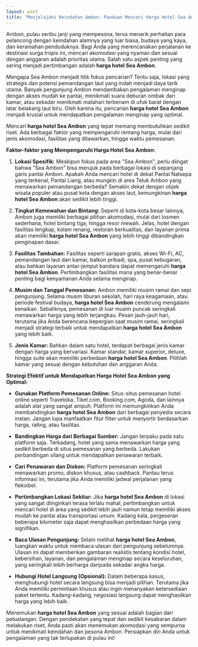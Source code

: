 ```yaml
---
layout: post
title: "Menjelajahi Keindahan Ambon: Panduan Mencari Harga Hotel Sea Ambon yang Tepat"
---
```


Ambon, pulau seribu janji yang mempesona, terus menarik perhatian para pelancong dengan keindahan alamnya yang luar biasa, budaya yang kaya, dan keramahan penduduknya. Bagi Anda yang merencanakan perjalanan ke destinasi surga tropis ini, mencari akomodasi yang nyaman dan sesuai dengan anggaran adalah prioritas utama. Salah satu aspek penting yang sering menjadi pertimbangan adalah **harga hotel Sea Ambon**.

Mengapa Sea Ambon menjadi titik fokus pencarian? Tentu saja, lokasi yang strategis dan potensi pemandangan laut yang indah menjadi daya tarik utama. Banyak pengunjung Ambon mendambakan pengalaman menginap dengan akses mudah ke pantai, menikmati suara deburan ombak dari kamar, atau sekadar menikmati matahari terbenam di ufuk barat dengan latar belakang laut biru. Oleh karena itu, pencarian **harga hotel Sea Ambon** menjadi krusial untuk mendapatkan pengalaman menginap yang optimal.

Mencari **harga hotel Sea Ambon** yang tepat memang membutuhkan sedikit riset. Ada berbagai faktor yang mempengaruhi rentang harga, mulai dari jenis akomodasi, fasilitas yang ditawarkan, hingga waktu pemesanan.

**Faktor-faktor yang Mempengaruhi Harga Hotel Sea Ambon:**

1.  **Lokasi Spesifik:** Meskipun fokus pada area "Sea Ambon", perlu diingat bahwa "Sea Ambon" bisa merujuk pada berbagai lokasi di sepanjang garis pantai Ambon. Apakah Anda mencari hotel di dekat Pantai Natsepa yang terkenal, Pantai Liang, atau mungkin di area Teluk Ambon yang menawarkan pemandangan berbeda? Semakin dekat dengan objek wisata populer atau pusat kota dengan akses laut, kemungkinan **harga hotel Sea Ambon** akan sedikit lebih tinggi.

2.  **Tingkat Kemewahan dan Bintang:** Seperti di kota-kota besar lainnya, Ambon juga memiliki berbagai pilihan akomodasi, mulai dari losmen sederhana, hotel bintang tiga, hingga resor mewah. Jelas, hotel dengan fasilitas lengkap, kolam renang, restoran berkualitas, dan layanan prima akan memiliki **harga hotel Sea Ambon** yang lebih tinggi dibandingkan penginapan dasar.

3.  **Fasilitas Tambahan:** Fasilitas seperti sarapan gratis, akses Wi-Fi, AC, pemandangan laut dari kamar, balkon pribadi, spa, pusat kebugaran, atau bahkan layanan antar-jemput bandara dapat memengaruhi **harga hotel Sea Ambon**. Pertimbangkan fasilitas mana yang benar-benar penting bagi kenyamanan Anda selama menginap.

4.  **Musim dan Tanggal Pemesanan:** Ambon memiliki musim ramai dan sepi pengunjung. Selama musim liburan sekolah, hari raya keagamaan, atau periode festival budaya, **harga hotel Sea Ambon** cenderung mengalami kenaikan. Sebaliknya, pemesanan di luar musim puncak seringkali menawarkan harga yang lebih terjangkau. Pesan jauh-jauh hari, terutama jika Anda berencana bepergian saat musim ramai, seringkali menjadi strategi terbaik untuk mendapatkan **harga hotel Sea Ambon** yang lebih baik.

5.  **Jenis Kamar:** Bahkan dalam satu hotel, terdapat berbagai jenis kamar dengan harga yang bervariasi. Kamar standar, kamar superior, deluxe, hingga suite akan memiliki perbedaan **harga hotel Sea Ambon**. Pilihlah kamar yang sesuai dengan kebutuhan dan anggaran Anda.

**Strategi Efektif untuk Mendapatkan Harga Hotel Sea Ambon yang Optimal:**

*   **Gunakan Platform Pemesanan Online:** Situs-situs pemesanan hotel online seperti Traveloka, Tiket.com, Booking.com, Agoda, dan lainnya adalah alat yang sangat ampuh. Platform ini memungkinkan Anda membandingkan **harga hotel Sea Ambon** dari berbagai penyedia secara instan. Jangan lupa manfaatkan fitur filter untuk menyortir berdasarkan harga, rating, atau fasilitas.

*   **Bandingkan Harga dari Berbagai Sumber:** Jangan terpaku pada satu platform saja. Terkadang, hotel yang sama menawarkan harga yang sedikit berbeda di situs pemesanan yang berbeda. Lakukan perbandingan silang untuk mendapatkan penawaran terbaik.

*   **Cari Penawaran dan Diskon:** Platform pemesanan seringkali menawarkan promo, diskon khusus, atau cashback. Pantau terus informasi ini, terutama jika Anda memiliki jadwal perjalanan yang fleksibel.

*   **Pertimbangkan Lokasi Sekitar:** Jika **harga hotel Sea Ambon** di lokasi yang sangat diinginkan terasa terlalu mahal, pertimbangkan untuk mencari hotel di area yang sedikit lebih jauh namun tetap memiliki akses mudah ke pantai atau transportasi umum. Kadang kala, pergeseran beberapa kilometer saja dapat menghasilkan perbedaan harga yang signifikan.

*   **Baca Ulasan Pengunjung:** Selain melihat **harga hotel Sea Ambon**, luangkan waktu untuk membaca ulasan dari pengunjung sebelumnya. Ulasan ini dapat memberikan gambaran realistis tentang kondisi hotel, kebersihan, layanan, dan pengalaman menginap secara keseluruhan, yang seringkali lebih berharga daripada sekadar angka harga.

*   **Hubungi Hotel Langsung (Opsional):** Dalam beberapa kasus, menghubungi hotel secara langsung bisa menjadi pilihan. Terutama jika Anda memiliki permintaan khusus atau ingin menanyakan ketersediaan paket tertentu. Kadang-kadang, negosiasi langsung dapat menghasilkan harga yang lebih baik.

Menemukan **harga hotel Sea Ambon** yang sesuai adalah bagian dari petualangan. Dengan pendekatan yang tepat dan sedikit kesabaran dalam melakukan riset, Anda pasti akan menemukan akomodasi yang sempurna untuk menikmati keindahan dan pesona Ambon. Persiapkan diri Anda untuk pengalaman yang tak terlupakan di pulau ini!
